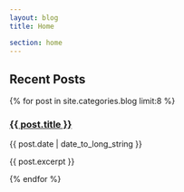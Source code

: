 ```yaml
---
layout: blog
title: Home

section: home
---
```


Recent Posts
------------

{% for post in site.categories.blog limit:8 %}
  <div class="post-snippet">
    <div class="post-head">
      <h3><a href="{{ post.url }}">{{ post.title }}</a></h3>
      <p>{{ post.date | date_to_long_string }}</p>
    </div>
    <div class="post-content">
      <p>{{ post.excerpt }}</p>
    </div>
  </div>
{% endfor %}

<!-- 
comment as in html
+-- {.section}
[Blog](/blog)
==============
最近发表的文章：
=--
-->

